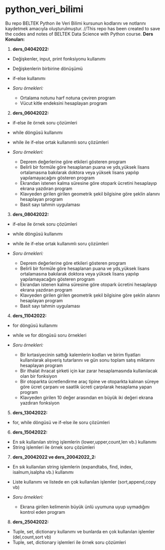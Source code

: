 # python_veri_bilimi
Bu repo BELTEK Python ile Veri Bilimi kursunun kodlarını ve notlarını kaydetmek amacıyla oluşturulmuştur. //This repo has been created to save the codes and notes of BELTEK Data Science with Python course.
**Ders Konuları:**

1. **ders_04042022:**

+ Değişkenler, input, print fonksiyonu kullanımı
+ Değişkenlerin birbirine dönüşümü
+ if-else kullanımı

+ *Soru örnekleri:* 

  -  Ortalama notunu harf notuna çeviren program
  -  Vücut kitle endeksini hesaplayan program


2.  **ders_06042022:**

+ if-else ile örnek soru çözümleri
+ while döngüsü kullanımı
+ while ile if-else ortak kullanımlı soru çözümleri

+ *Soru örnekleri:* 

  - Deprem değerlerine göre etkileri gösteren program
  - Belirli bir formüle göre hesaplanan puana ve yds,yüksek lisans ortalamasına bakılarak doktora veya yüksek lisans yapılıp yapılamayacağını gösteren program
  - Ekrandan istenen kalma süresine göre otopark ücretini hesaplayıp ekrana yazdıran program
  - Klavyeden girilen girilen geometrik şekil bilgisine göre şeklin alanını hesaplayan program
  - Basit sayı tahmin uygulaması


3. **ders_08042022:**
+ if-else ile örnek soru çözümleri
+ while döngüsü kullanımı
+ while ile if-else ortak kullanımlı soru çözümleri

+ *Soru örnekleri:* 

  - Deprem değerlerine göre etkileri gösteren program
  - Belirli bir formüle göre hesaplanan puana ve yds,yüksek lisans ortalamasına bakılarak doktora veya yüksek lisans yapılıp yapılamayacağını gösteren program
  - Ekrandan istenen kalma süresine göre otopark ücretini hesaplayıp ekrana yazdıran program
  - Klavyeden girilen girilen geometrik şekil bilgisine göre şeklin alanını hesaplayan program
  - Basit sayı tahmin uygulaması

4. **ders_11042022:**
+ for döngüsü kullanımı
+ while ve for döngüsü soru örnekleri
+ *Soru örnekleri:* 

  - Bir kırtasiyecinin sattığı kalemlerin kodları ve birim fiyatları kullanılarak alışveriş tutarlarını ve gün sonu toplam satış miktarını hesaplayan program
  - Bir ithalat ihracat şirketi için kar zarar hesaplamasında kullanılacak olan bir fonksiyon
  - Bir otoparkta ücretlendirme araç tipine ve otoparkta kalınan süreye göre ücret çarpanı ve saatlik ücreti çarpılarak hesaplama yapan program
  - Klavyeden girilen 10 değer arasından en büyük iki değeri ekrana yazdıran fonksiyon

5. **ders_13042022:**
+ for, while döngüsü ve if-else ile soru çözümleri

6. **ders_15042022:**
+ En sık kullanılan string işlemlerin (lower,upper,count,len vb.) kullanımı
+ String işlemleri ile örnek soru çözümleri

7. **ders_20042022 ve ders_20042022_2:**
+ En sık kullanılan string işlemlerin (expandtabs, find, index, isalnum,isalpha vb.) kullanımı
+ Liste kullanımı ve listede en çok kullanılan işlemler (sort,append,copy vb)
+ *Soru örnekleri:* 

  - Ekrana girilen kelimenin büyük ünlü uyumuna uyup uymadığını kontrol eden program

8. **ders_25042022:**
+ Tuple, set, dictionary kullanımı ve bunlarda en çok kullanılan işlemler (del,count,sort vb)
+ Tuple, set, dictionary işlemleri ile örnek soru çözümleri



